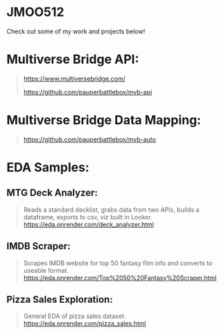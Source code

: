 # JMOO512

Check out some of my work and projects below!

# Multiverse Bridge API:
 >https://www.multiversebridge.com/
 >
 >https://github.com/pauperbattlebox/mvb-api

# Multiverse Bridge Data Mapping:
 >https://github.com/pauperbattlebox/mvb-auto

# EDA Samples:

## MTG Deck Analyzer:
 >Reads a standard decklist, grabs data from two APIs, builds a dataframe, exports to csv, viz built in Looker.
 >https://eda.onrender.com/deck_analyzer.html
 
## IMDB Scraper:
 >Scrapes IMDB website for top 50 fantasy film info and converts to useable format.
 >https://eda.onrender.com/Top%2050%20Fantasy%20Scraper.html

## Pizza Sales Exploration:
 >General EDA of pizza sales dataset.
 >https://eda.onrender.com/pizza_sales.html
